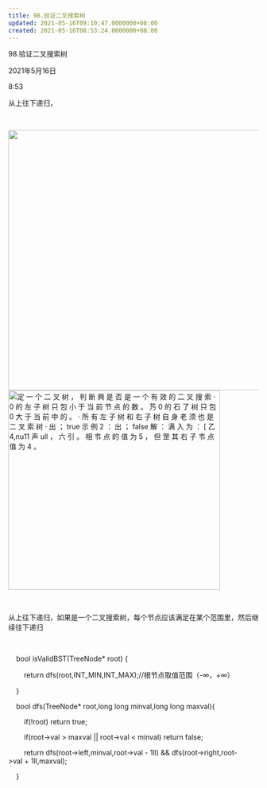 ```yaml
---
title: 98.验证二叉搜索树
updated: 2021-05-16T09:10:47.0000000+08:00
created: 2021-05-16T08:53:24.0000000+08:00
---
```


98.验证二叉搜索树

2021年5月16日

8:53

从上往下递归，

 

<img src="C:\Users\82772\AppData\Local\Temp\yifan&#39;s Notebook\pandoc/media/image1.png" style="width:6.98958in;height:5.45833in" />

<img src="C:\Users\82772\AppData\Local\Temp\yifan&#39;s Notebook\pandoc/media/image2.png" style="width:4.4375in;height:4.17708in" alt="定 一 个 二 叉 树 ， 判 断 興 是 否 是 一 个 有 效 的 二 叉 搜 索 · 0 的 左 子 树 只 包 小 于 当 前 节 点 的 数 。 艿 0 的 石 了 树 只 包 0 大 于 当 前 中 的 。 · 所 有 左 子 树 和 右 子 树 自 身 老 须 也 是 二 叉 索 树 · 出 ； true 示 例 2 ： 出 ； false 解 ： 满 入 为 ： [ 乙 4,nu11 声 ull ， 六 引 。 相 壭 点 的 值 为 5 ， 但 罡 其 右 子 壭 点 值 为 4 。 " />

 

从上往下递归，如果是一个二叉搜索树，每个节点应该满足在某个范围里，然后继续往下递归

 

    bool isValidBST(TreeNode\* root) {

        return dfs(root,INT_MIN,INT_MAX);//根节点取值范围（-∞，+∞）

    }

    bool dfs(TreeNode\* root,long long minval,long long maxval){

        if(!root) return true;

        if(root->val > maxval \|\| root->val \< minval) return false;

        return dfs(root->left,minval,root->val - 1ll) && dfs(root->right,root->val + 1ll,maxval);

    }
